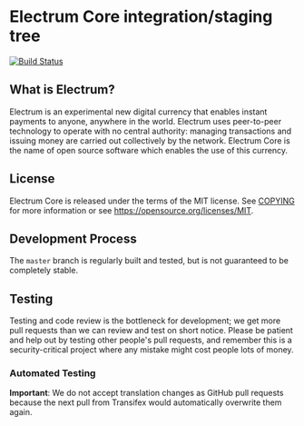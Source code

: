 Electrum Core integration/staging tree
=====================================

[![Build Status](https://travis-ci.org/electrum/electrum.svg?branch=master)](https://travis-ci.org/electrum/electrum)


What is Electrum?
----------------

Electrum is an experimental new digital currency that enables instant payments to
anyone, anywhere in the world. Electrum uses peer-to-peer technology to operate
with no central authority: managing transactions and issuing money are carried
out collectively by the network. Electrum Core is the name of open source
software which enables the use of this currency.

License
-------

Electrum Core is released under the terms of the MIT license. See [COPYING](COPYING) for more
information or see https://opensource.org/licenses/MIT.

Development Process
-------------------

The `master` branch is regularly built and tested, but is not guaranteed to be
completely stable. 

Testing
-------

Testing and code review is the bottleneck for development; we get more pull
requests than we can review and test on short notice. Please be patient and help out by testing
other people's pull requests, and remember this is a security-critical project where any mistake might cost people
lots of money.

### Automated Testing


**Important**: We do not accept translation changes as GitHub pull requests because the next
pull from Transifex would automatically overwrite them again.


